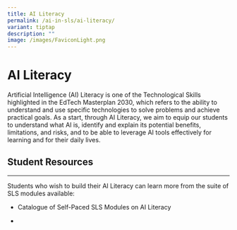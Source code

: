 ```yaml
---
title: AI Literacy
permalink: /ai-in-sls/ai-literacy/
variant: tiptap
description: ""
image: /images/FaviconLight.png
---
```

<h1>AI Literacy</h1>
<p>Artificial Intelligence (AI) Literacy is one of the Technological Skills
highlighted in the EdTech Masterplan 2030, which refers to the ability
to understand and use specific technologies to solve problems and achieve
practical goals. As a start, through AI Literacy, we aim to equip our students
to understand what AI is, identify and explain its potential benefits,
limitations, and risks, and to be able to leverage AI tools effectively
for learning and for their daily lives.</p>
<h2>Student Resources</h2>
<hr>
<p>Students who wish to build their AI Literacy can learn more from the suite
of SLS modules available:</p>
<ul data-tight="true" class="tight">
<li>
<p>Catalogue of Self-Paced SLS Modules on AI Literacy</p>
</li>
<li>
<p></p>
</li>
</ul>
<p></p>